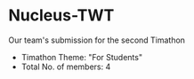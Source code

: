 # Nucleus-TWT
Our team's submission for the second Timathon
- Timathon Theme: "For Students"
- Total No. of members: 4
